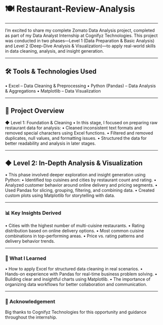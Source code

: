 # 🍽️ Restaurant-Review-Analysis

---

I’m excited to share my complete Zomato Data Analysis project, completed as part of my Data Analyst Internship at Cognifyz Technologies. This project was conducted in two phases—Level 1 (Data Preparation & Basic Analysis) and Level 2 (Deep-Dive Analysis & Visualization)—to apply real-world skills in data cleaning, analysis, and insight generation.

---

## 🛠️ Tools & Technologies Used
• Excel – Data Cleaning & Preprocessing
• Python (Pandas) – Data Analysis & Aggregations
• Matplotlib – Data Visualization

---


## 📌 Project Overview
◆ Level 1: Foundation & Cleaning
• In this stage, I focused on preparing raw restaurant data for analysis:
• Cleaned inconsistent text formats and removed special characters using Excel functions.
• Filtered and removed duplicates, null values, and formatting issues.
• Structured the data for better readability and analysis in later stages.

---

## ◆ Level 2: In-Depth Analysis & Visualization
• This phase involved deeper exploration and insight generation using Python:
• Identified top cuisines and cities by restaurant count and rating.
• Analyzed customer behavior around online delivery and pricing segments.
• Used Pandas for slicing, grouping, filtering, and combining data.
• Created custom plots using Matplotlib for storytelling with data.

---

### 📊 Key Insights Derived
• Cities with the highest number of multi-cuisine restaurants.
• Rating distribution based on online delivery options.
• Most common cuisine combinations in top-performing areas.
• Price vs. rating patterns and delivery behavior trends.

---

### 🎯 What I Learned
• How to apply Excel for structured data cleaning in real scenarios.
• Hands-on experience with Pandas for real-time business problem solving.
• Building clear and insightful charts using Matplotlib.
• The importance of organizing data workflows for better collaboration and communication.

---

### 🙏 Acknowledgement
Big thanks to Cognifyz Technologies for this opportunity and guidance throughout the internship.

